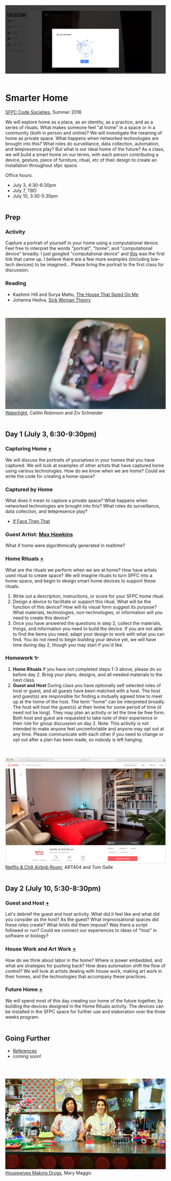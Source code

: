 ![google hangout with message "are you still there?"](imgs/hangout.jpg)
<br><br>

# Smarter Home
[SFPC Code Societies](http://sfpc.io/codesocieties/), Summer 2018

We will explore home as a place, as an identity, as a practice, and as a series of rituals. What makes someone feel "at home" in a space or in a community (both in person and online)? We will investigate the meaning of home as private space. What happens when networked technologies are brought into this? What roles do surveillance, data collection, automation, and telepresence play? But what is our ideal home of the future? As a class, we will build a smart home on our terms, with each person contributing a device, gesture, piece of furniture, ritual, etc of their design to create an installation throughout sfpc space.

Office hours:
* July 3, 4:30-6:30pm
* July 7, TBD
* July 10, 3:30-5:30pm
<br><br>

## Prep

### Activity
Capture a portrait of yourself in your home using a computational device. Feel free to interpret the words "portrait", "home", and "computational device" broadly. I just googled "computational device" and [this](https://www.cs.drexel.edu/~introcs/F2K/lectures/2.1_computers/examples.html) was the first link that came up. I believe there are a few more examples (including low-tech devices) to be imagined... Please bring the portrait to the first class for discussion.

### Reading
* Kashmir Hill and Surya Mattu, [The House That Spied On Me](https://gizmodo.com/the-house-that-spied-on-me-1822429852)
* Johanna Hedva, [Sick Woman Theory](http://www.maskmagazine.com/not-again/struggle/sick-woman-theory)

<br><br>
![sculpture with person inside their home created from 3D scanning](imgs/watertight.jpg)
[Watertight](http://www.watertight.world/), Caitlin Robinson and Ziv Schneider
<br><br>

## Day 1 (July 3, 6:30-9:30pm)

### Capturing Home [+](https://github.com/lmccart/Smarter-Home/blob/master/references.md#capturing-home)
We will discuss the portraits of yourselves in your homes that you have captured. We will look at examples of other artists that have captured home using various technologies. How do we know when we are home? Could we write the code for creating a home-space? 

### Captured by Home
What does it mean to capture a private space? What happens when networked technologies are brought into this? What roles do surveillance, data collection, and telepresence play?
* [If Face Then That](https://www.socialhacking.tips/iffacethenthat/)

### Guest Artist: [Max Hawkins](https://maxhawkins.me/)
What if home were algorithmically generated in realtime?

### Home Rituals [+](https://github.com/lmccart/Smarter-Home/blob/master/references.md#home-rituals)
What are the rituals we perform when we are at home? How have artists used ritual to create space? We will imagine rituals to turn SPFC into a home-space, and begin to design smart home devices to support these rituals.
1. Write out a description, instructions, or score for your SFPC home ritual.
2. Design a device to facilitate or support this ritual. What will be the function of this device? How will its visual form suggest its purpose? What materials, technologies, non-technologies, or information will you need to create this device?
3. Once you have answered the questions in step 2, collect the materials, things, and information you need to build the device. If you are not able to find the items you need, adapt your design to work with what you can find. You do not need to begin building your device yet, we will have time during day 2, though you may start if you'd like.

### Homework ✨
1. **Home Rituals** If you have not completed steps 1-3 above, please do so before day 2. Bring your plans, designs, and all needed materials to the next class.
2. **Guest and Host** During class you have optionally self selected roles of host or guest, and all guests have been matched with a host. The host and guest(s) are responsible for finding a mutually agreed time to meet up at the home of the host. The term "home" can be interpreted broadly. The host will host the guest(s) at their home for some period of time (it need not be long). They may plan an activity or let the time be free form. Both host and guest are requested to take note of their experience in their role for group discussion on day 2. Note: This activity is not intended to make anyone feel uncomfortable and anyone may opt out at any time. Please communicate with each other if you need to change or opt out after a plan has been made, so nobody is left hanging.

<br><br>
![airbnb room decked out with netflix furniture](imgs/netflix.jpg)
[Netflix & Chill Airbnb Room](http://tomgalle.online/Netflix-Chill-Airbnb-Room), ART404 and Tom Galle
<br><br>

## Day 2 (July 10, 5:30-8:30pm)

### Guest and Host [+](https://github.com/lmccart/Smarter-Home/blob/master/references.md#guest-and-host)
Let's debrief the guest and host activity. What did it feel like and what did you consider as the host? As the guest? What improvisational spaces did these roles create? What limits did them impose? Was there a script followed or run? Could we connect our experiences to ideas of "host" in software or biology?

### House Work and Art Work [+](https://github.com/lmccart/Smarter-Home/blob/master/references.md#house-work-and-art-work)
How do we think about labor in the home? Where is power embedded, and what are strategies for pushing back? How does automation shift the flow of control? We will look at artists dealing with house work, making art work in their homes, and the technologies that accompany these practices.

### Future Home [+](https://github.com/lmccart/Smarter-Home/blob/master/references.md#future-home)
We will spend most of this day creating our home of the future together, by building the devices designed in the Home Rituals activity. The devices can be installed in the SFPC space for further use and elaboration over the three weeks program.
<br><br>

## Going Further
* [References](https://github.com/lmccart/Smart-Home/blob/master/references.md)
* coming soon!

<br><br>

![two women in colorful kitchen making estrogen](imgs/housewives.jpg)
[Housewives Making Drugs](http://maggic.ooo/Housewives-Making-Drugs-2017), Mary Maggic
